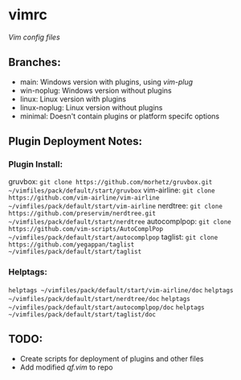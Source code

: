 # vimrc
*Vim config files*

## Branches:
 - main: Windows version with plugins, using *vim-plug*
 - win-noplug: Windows version without plugins
 - linux: Linux version with plugins
 - linux-noplug: Linux version without plugins
 - minimal: Doesn't contain plugins or platform specifc options

## Plugin Deployment Notes:
### Plugin Install:
gruvbox:        `git clone https://github.com/morhetz/gruvbox.git ~/vimfiles/pack/default/start/gruvbox`
vim-airline:    `git clone https://github.com/vim-airline/vim-airline ~/vimfiles/pack/default/start/vim-airline`
nerdtree:       `git clone https://github.com/preservim/nerdtree.git ~/vimfiles/pack/default/start/nerdtree`
autocomplpop:   `git clone https://github.com/vim-scripts/AutoComplPop ~/vimfiles/pack/default/start/autocomplpop`
taglist:        `git clone https://github.com/yegappan/taglist ~/vimfiles/pack/default/start/taglist`

### Helptags:
`helptags ~/vimfiles/pack/default/start/vim-airline/doc`
`helptags ~/vimfiles/pack/default/start/nerdtree/doc`
`helptags ~/vimfiles/pack/default/start/autocomplpop/doc`
`helptags ~/vimfiles/pack/default/start/taglist/doc`

## TODO:
 - Create scripts for deployment of plugins and other files
 - Add modified *qf.vim* to repo

